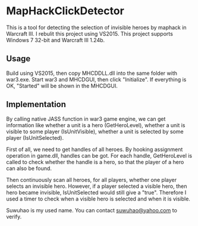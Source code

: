 # MapHackClickDetector

This is a tool for detecting the selection of invisible heroes by maphack in Warcraft III. I rebulit this project using VS2015. This project supports Windows 7 32-bit and Warcraft III 1.24b. 

## Usage
Build using VS2015, then copy MHCDDLL.dll into the same folder with war3.exe. Start war3 and MHCDGUI, then click "Initialize". If everything is OK, "Started" will be shown in the MHCDGUI.

## Implementation

By calling native JASS function in war3 game engine, we can get information like whether a unit is a hero (GetHeroLevel), whether a unit is visible to some player (IsUnitVisible), whether a unit is selected by some player (IsUnitSelected). 

First of all, we need to get handles of all heroes. By hooking assignment operation in game.dll, handles can be got. For each handle, GetHeroLevel is called to check whether the handle is a hero, so that the player of a hero can also be found. 

Then continuously scan all heroes, for all players, whether one player selects an invisible hero. However, if a player selected a visible hero, then hero became invisible, IsUnitSelected would still give a "true". Therefore I used a timer to check when a visible hero is selected and when it is visible. 

Suwuhao is my used name. You can contact suwuhao@yahoo.com to verify.

